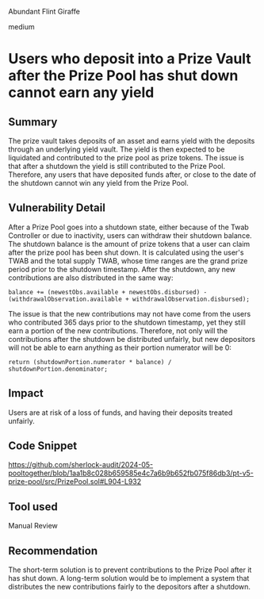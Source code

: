 Abundant Flint Giraffe

medium

# Users who deposit into a Prize Vault after the Prize Pool has shut down cannot earn any yield

## Summary
The prize vault takes deposits of an asset and earns yield with the deposits through an underlying yield vault. The yield is then expected to be liquidated and contributed to the prize pool as prize tokens. The issue is that after a shutdown the yield is still contributed to the Prize Pool. Therefore, any users that have deposited funds after, or close to the date of the shutdown cannot win any yield from the Prize Pool.

## Vulnerability Detail
After a Prize Pool goes into a shutdown state, either because of the Twab Controller or due to inactivity, users can withdraw their shutdown balance.  The shutdown balance is the amount of prize tokens that a user can claim after the prize pool has been shut down. It is calculated using the user's TWAB and the total supply TWAB, whose time ranges are the grand prize period prior to the shutdown timestamp. After the shutdown, any new contributions are also distributed in the same way:
```solidity
balance += (newestObs.available + newestObs.disbursed) - (withdrawalObservation.available + withdrawalObservation.disbursed);
```

The issue is that the new contributions may not have come from the users who contributed 365 days prior to the shutdown timestamp, yet they still earn a portion of the new contributions. Therefore, not only will the contributions after the shutdown be distributed unfairly, but new depositors will not be able to earn anything as their portion numerator will be 0:
```solidity
return (shutdownPortion.numerator * balance) / shutdownPortion.denominator;
```

## Impact
Users are at risk of a loss of funds, and having their deposits treated unfairly.

## Code Snippet
https://github.com/sherlock-audit/2024-05-pooltogether/blob/1aa1b8c028b659585e4c7a6b9b652fb075f86db3/pt-v5-prize-pool/src/PrizePool.sol#L904-L932

## Tool used

Manual Review

## Recommendation
The short-term solution is to prevent contributions to the Prize Pool after it has shut down. A long-term solution would be to implement a system that distributes the new contributions fairly to the depositors after a shutdown.